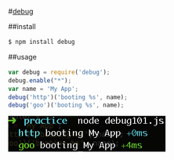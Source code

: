 #[debug](https://github.com/visionmedia/debug)

##install
```sh
$ npm install debug
```

##usage

```js
var debug = require('debug');
debug.enable("*");
var name = 'My App';
debug('http')('booting %s', name);
debug('goo')('booting %s', name);
```

![debug log](../images/debug.png)
